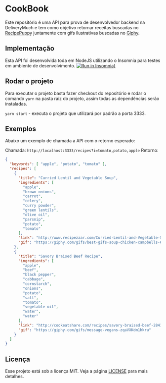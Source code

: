 # CookBook

Este repositório é uma API para prova de desenvolvedor backend na DeliveryMuch e tem como objetivo retornar receitas buscadas no [RecipePuppy](http://www.recipepuppy.com/about/api/ "RecipePuppy") juntamente com gifs ilustrativas buscadas no [Giphy](https://developers.giphy.com/docs/ "Giphy").

## Implementação
Esta API foi desenvolvida toda em NodeJS utilizando o Insomnia para testes em ambiente de desenvolvimento.
[![Run in Insomnia}](https://insomnia.rest/images/run.svg)](https://insomnia.rest/run/?label=CookBook&uri=https%3A%2F%2Fraw.githubusercontent.com%2Fvictorbiasibetti%2FCookBook%2Fmaster%2FInsomnia.json)

## Rodar o projeto
Para executar o projeto basta fazer checkout do repositório e rodar o comando `yarn` na pasta raiz do projeto, assim todas as dependências serão instaladas.

`yarn start` - executa o projeto que utilizará por padrão a porta 3333.

## Exemplos
Abaixo um exemplo de chamada a API com o retorno esperado:

Chamada: `http://localhost:3333/recipes?i=tomato,potato,apple`
Retorno:

```json
{
  "keywords": [ "apple", "potato", "tomato" ],
  "recipes": [
    {
      "title": "Curried Lentil and Vegetable Soup",
      "ingredients": [
        "apple",
        "brown onions",
        "carrot",
        "celery",
        "curry powder",
        "green lentils",
        "olive oil",
        "parsnip",
        "potato",
        "tomato"
      ],
      "link": "http://www.recipezaar.com/Curried-Lentil-and-Vegetable-Soup-302419",
      "gif": "https://giphy.com/gifs/best-gifs-soup-chicken-campbells-6Bdx9wl8sIh4A"
    },
    {
      "title": "Savory Braised Beef Recipe",
      "ingredients": [
        "apple",
        "beef",
        "black pepper",
        "cabbage",
        "cornstarch",
        "onions",
        "potato",
        "salt",
        "tomato",
        "vegetable oil",
        "water",
        "water"
      ],
      "link": "http://cookeatshare.com/recipes/savory-braised-beef-28416",
      "gif": "https://giphy.com/gifs/message-vegans-zqaVXKdm1hkru"
    }
  ]
}
```


## Licença

Esse projeto está sob a licença MIT. Veja a página [LICENSE](https://opensource.org/licenses/MIT) para mais detalhes.


